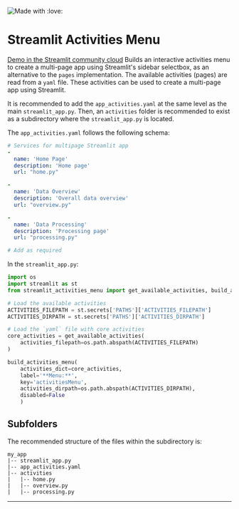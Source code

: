 ![Made with :love:](https://streamlit.io/images/brand/streamlit-logo-secondary-colormark-darktext.png)
# Streamlit Activities Menu
 
[Demo in the Streamlit community cloud](https://sidebar-selectbox-menu.streamlit.app/) 
Builds an interactive activities menu to create a multi-page app using Streamlit's sidebar selectbox, as an alternative to the `pages` implementation. The available activities (pages) are read from a `yaml` file. These activities can be used to create a multi-page app using Streamlit.

It is recommended to add the `app_activities.yaml` at the same level as the main `streamlit_app.py`. Then, an `activities` folder is recommended to exist as a subdirectory where the `streamlit_app.py` is located.

The `app_activities.yaml` follows the following schema:

```yaml
# Services for multipage Streamlit app
-
  name: 'Home Page'
  description: 'Home page'
  url: "home.py"

-
  name: 'Data Overview'
  description: 'Overall data overview'
  url: "overview.py"

- 
  name: 'Data Processing'
  description: 'Processing page'
  url: "processing.py"

# Add as required
```

In the `streamlit_app.py`:

```python
import os
import streamlit as st
from streamlit_activities_menu import get_available_activities, build_activities_menu

# Load the available activities
ACTIVITIES_FILEPATH = st.secrets['PATHS']['ACTIVITIES_FILEPATH']
ACTIVITIES_DIRPATH = st.secrets['PATHS']['ACTIVITIES_DIRPATH']

# Load the `yaml` file with core activities    
core_activities = get_available_activities(
    activities_filepath=os.path.abspath(ACTIVITIES_FILEPATH)        
)

build_activities_menu(
    activities_dict=core_activities, 
    label='**Menu:**', 
    key='activitiesMenu', 
    activities_dirpath=os.path.abspath(ACTIVITIES_DIRPATH),
    disabled=False
    )
```

## Subfolders

The recommended structure of the files within the subdirectory is:

```shell
my_app
|-- streamlit_app.py
|-- app_activities.yaml
|-- activities
|   |-- home.py
|   |-- overview.py
|   |-- processing.py
```

---
